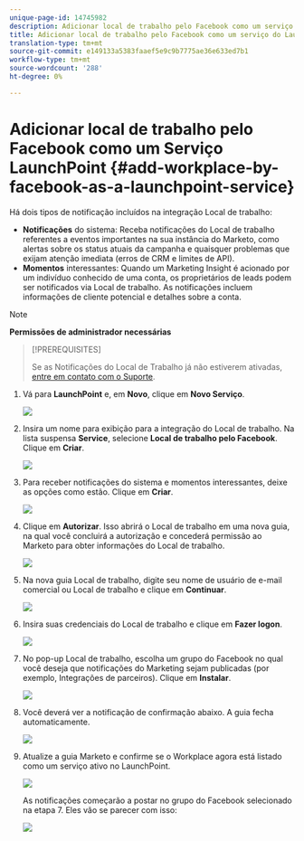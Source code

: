 ```yaml
---
unique-page-id: 14745982
description: Adicionar local de trabalho pelo Facebook como um serviço do LaunchPoint - Documentos do Marketing - Documentação do produto
title: Adicionar local de trabalho pelo Facebook como um serviço do LaunchPoint
translation-type: tm+mt
source-git-commit: e149133a5383faaef5e9c9b7775ae36e633ed7b1
workflow-type: tm+mt
source-wordcount: '288'
ht-degree: 0%

---
```



# Adicionar local de trabalho pelo Facebook como um Serviço LaunchPoint {#add-workplace-by-facebook-as-a-launchpoint-service}

Há dois tipos de notificação incluídos na integração Local de trabalho:

* **Notificações** do sistema: Receba notificações do Local de trabalho referentes a eventos importantes na sua instância do Marketo, como alertas sobre os status atuais da campanha e quaisquer problemas que exijam atenção imediata (erros de CRM e limites de API).
* **Momentos** interessantes: Quando um Marketing Insight é acionado por um indivíduo conhecido de uma conta, os proprietários de leads podem ser notificados via Local de trabalho. As notificações incluem informações de cliente potencial e detalhes sobre a conta.

>[!NOTE]
>
>**Permissões de administrador necessárias**

>[!PREREQUISITES]
>
>Se as Notificações do Local de Trabalho já não estiverem ativadas, [entre em contato com o Suporte](http://docs.marketo.com/cdn-cgi/l/email-protection#5b282e2b2b34292f1b363a29303e2f3475383436).

1. Vá para **LaunchPoint** e, em **Novo**, clique em **Novo Serviço**.

   ![](assets/image2017-11-27-14-3a13-3a18-1.png)

1. Insira um nome para exibição para a integração do Local de trabalho. Na lista suspensa **Service**, selecione **Local de trabalho pelo Facebook**. Clique em **Criar**.

   ![](assets/newservice.png)

1. Para receber notificações do sistema e momentos interessantes, deixe as opções como estão. Clique em **Criar**.

   ![](assets/create.png)

1. Clique em **Autorizar**. Isso abrirá o Local de trabalho em uma nova guia, na qual você concluirá a autorização e concederá permissão ao Marketo para obter informações do Local de trabalho.

   ![](assets/authorize.png)

1. Na nova guia Local de trabalho, digite seu nome de usuário de e-mail comercial ou Local de trabalho e clique em **Continuar**.

   ![](assets/workplacelogin.png)

1. Insira suas credenciais do Local de trabalho e clique em **Fazer logon**.

   ![](assets/workplacelogininfo.png)

1. No pop-up Local de trabalho, escolha um grupo do Facebook no qual você deseja que notificações do Marketing sejam publicadas (por exemplo, Integrações de parceiros). Clique em **Instalar**.

   ![](assets/installmarketo.png)

1. Você deverá ver a notificação de confirmação abaixo. A guia fecha automaticamente.

   ![](assets/success.png)

1. Atualize a guia Marketo e confirme se o Workplace agora está listado como um serviço ativo no LaunchPoint.

   ![](assets/confirm.png)

   As notificações começarão a postar no grupo do Facebook selecionado na etapa 7. Eles vão se parecer com isso:

   ![](assets/example.png)

